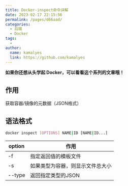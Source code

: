 ```yaml
---
title: Docker-inspect命令详解
date: 2023-02-17 22:15:56
permalink: /pages/d66aad/
categories:
  - 后端
  - Docker
tags:
  - 
author: 
  name: kamalyes
  link: https://github.com/kamalyes
---
```

**如果你还想从头学起 Docker，可以看看这个系列的文章哦！**

## 作用

获取容器/镜像的元数据（JSON格式）

## 语法格式

```bash
docker inspect [OPTIONS] NAME|ID [NAME|ID...]
```

| option | 作用 |
---- | ----
-f | 指定返回值的模板文件
-s | 如果类型为容器，则显示文件总大小
--type | 返回指定类型的JSON
